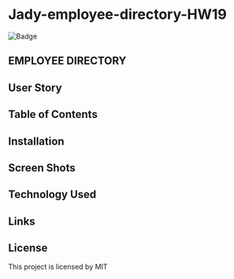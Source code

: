# Jady-employee-directory-HW19
![Badge](https://img.shields.io/static/v1?label=License&message=MIT&color=9cf)

## EMPLOYEE DIRECTORY

## User Story

## Table of Contents

## Installation

## Screen Shots

## Technology Used

## Links

## License 

This project is licensed by MIT
